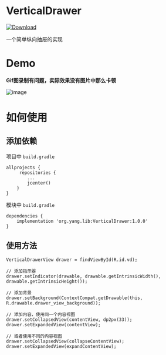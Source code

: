 # VerticalDrawer

[ ![Download](https://api.bintray.com/packages/nianyiyang/maven/VerticalDrawer/images/download.svg?version=1.0.0) ](https://bintray.com/nianyiyang/maven/VerticalDrawer/1.0.0/link)

一个简单纵向抽屉的实现

# Demo

**Gif图录制有问题，实际效果没有图片中那么卡顿**

![image](https://github.com/NianyiYang/VerticalDrawer/blob/master/drawer.gif)

# 如何使用

## 添加依赖

项目中 `build.gradle`

```
allprojects {
     repositories {
        ...
        jcenter()
    }
}
```

模块中 `build.gradle`

```
dependencies {
    implementation 'org.yang.lib:VerticalDrawer:1.0.0'
}
```

## 使用方法

```
VerticalDrawerView drawer = findViewById(R.id.vd);

// 添加指示器
drawer.setIndicator(drawable, drawable.getIntrinsicWidth(), drawable.getIntrinsicHeight());

// 添加背景
drawer.setBackground(ContextCompat.getDrawable(this, R.drawable.drawer_view_background));

// 添加内容，使用同一个内容视图
drawer.setCollapsedView(contentView, dp2px(33));
drawer.setExpandedView(contentView);

// 或者使用不同的内容视图
drawer.setCollapsedView(collapseContentView);
drawer.setExpandedView(expandContentView);
```
